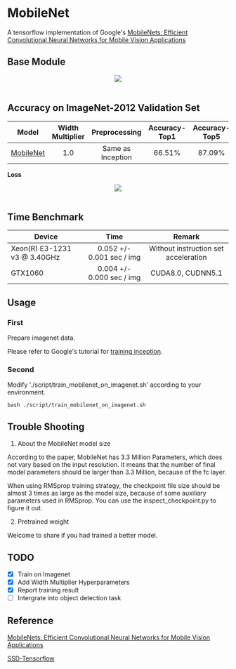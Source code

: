 # MobileNet

A tensorflow implementation of Google's [MobileNets: Efficient Convolutional Neural Networks for Mobile Vision Applications](https://arxiv.org/abs/1704.04861)

## Base Module

<div align="center">
<img src="https://github.com/Zehaos/MobileNet/blob/master/figures/dwl_pwl.png"><br><br>
</div>

## Accuracy on ImageNet-2012 Validation Set

| Model | Width Multiplier |Preprocessing  | Accuracy-Top1|Accuracy-Top5 |
|--------|:---------:|:------:|:------:|:------:|
| [MobileNet](https://pan.baidu.com/s/1b9OmHS) |1.0| Same as Inception | 66.51% | 87.09% |

**Loss**
<div align="center">
<img src="https://github.com/Zehaos/MobileNet/blob/master/figures/epoch90_full_preprocess.png"><br><br>
</div>

## Time Benchmark
| Device | Time |Remark|
|--------|:---------:|:---------:|
|Xeon(R) E3-1231 v3 @ 3.40GHz|0.052 +/- 0.001 sec / img|Without instruction set acceleration|
|GTX1060|0.004 +/- 0.000 sec / img|CUDA8.0, CUDNN5.1|
## Usage

### First

Prepare imagenet data.

Please refer to Google's tutorial for [training inception](https://github.com/tensorflow/models/tree/master/inception#getting-started).

### Second

Modify './script/train_mobilenet_on_imagenet.sh' according to your environment.

```
bash ./script/train_mobilenet_on_imagenet.sh
```

## Trouble Shooting

1. About the MobileNet model size

According to the paper, MobileNet has 3.3 Million Parameters, which does not vary based on the input resolution. It means that the number of final model parameters should be larger than 3.3 Million, because of the fc layer.

When using RMSprop training strategy, the checkpoint file size should be almost 3 times as large as the model size, because of some auxiliary parameters used in RMSprop. You can use the inspect_checkpoint.py to figure it out.

2. Pretrained weight

Welcome to share if you had trained a better model.

## TODO
- [x] Train on Imagenet
- [x] Add Width Multiplier Hyperparameters
- [x] Report training result
- [ ] Intergrate into object detection task

## Reference
[MobileNets: Efficient Convolutional Neural Networks for Mobile Vision Applications](https://arxiv.org/abs/1704.04861)

[SSD-Tensorflow](https://github.com/balancap/SSD-Tensorflow)
